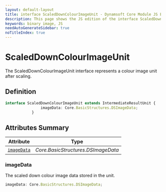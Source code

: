 ```yaml
---
layout: default-layout
title: interface ScaledDownColourImageUnit - Dynamsoft Core Module JS Edition API Reference
description: This page shows the JS edition of the interface ScaledDownColourImageUnit in Dynamsoft Core Module.
keywords: binary image, JS
needAutoGenerateSidebar: true
noTitleIndex: true
---
```


# ScaledDownColourImageUnit

The ScaledDownColourImageUnit interface represents a colour image unit after scaling.

## Definition

```typescript
interface ScaledDownColourImageUnit extends IntermediateResultUnit {
                imageData: Core.BasicStructures.DSImageData;
            } 
```

## Attributes Summary

| Attribute               | Type |
|----------------------|-------------|
| [`imageData`](#imageData) | *Core.BasicStructures.DSImageData* |

### imageData

The scaled down colour image data stored in the unit.

```typescript
imageData: Core.BasicStructures.DSImageData;
```